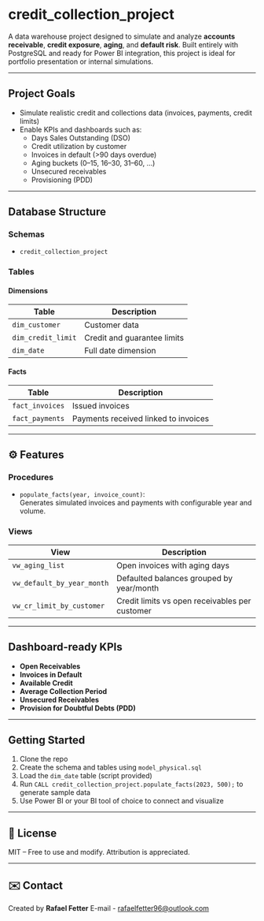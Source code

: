 # credit_collection_project

A data warehouse project designed to simulate and analyze **accounts receivable**, **credit exposure**, **aging**, and **default risk**. Built entirely with PostgreSQL and ready for Power BI integration, this project is ideal for portfolio presentation or internal simulations.

---

## Project Goals

- Simulate realistic credit and collections data (invoices, payments, credit limits)
- Enable KPIs and dashboards such as:
  - Days Sales Outstanding (DSO)
  - Credit utilization by customer
  - Invoices in default (>90 days overdue)
  - Aging buckets (0–15, 16–30, 31–60, …)
  - Unsecured receivables
  - Provisioning (PDD)

---

## Database Structure

### Schemas

- `credit_collection_project`

### Tables

#### Dimensions
| Table              | Description                     |
|-------------------|---------------------------------|
| `dim_customer`     | Customer data                   |
| `dim_credit_limit` | Credit and guarantee limits     |
| `dim_date`         | Full date dimension             |

#### Facts
| Table              | Description                              |
|-------------------|------------------------------------------|
| `fact_invoices`    | Issued invoices                          |
| `fact_payments`    | Payments received linked to invoices     |

---

## ⚙️ Features

### Procedures

- `populate_facts(year, invoice_count)`:  
  Generates simulated invoices and payments with configurable year and volume.

### Views

| View                                | Description                                               |
|-------------------------------------|-----------------------------------------------------------|
| `vw_aging_list`                     | Open invoices with aging days                             |
| `vw_default_by_year_month`         | Defaulted balances grouped by year/month                  |
| `vw_cr_limit_by_customer`          | Credit limits vs open receivables per customer            |

---

## Dashboard-ready KPIs

- **Open Receivables**
- **Invoices in Default**
- **Available Credit**
- **Average Collection Period**
- **Unsecured Receivables**
- **Provision for Doubtful Debts (PDD)**

---

## Getting Started

1. Clone the repo
2. Create the schema and tables using `model_physical.sql`
3. Load the `dim_date` table (script provided)
4. Run `CALL credit_collection_project.populate_facts(2023, 500);` to generate sample data
5. Use Power BI or your BI tool of choice to connect and visualize

---

## 📎 License

MIT – Free to use and modify. Attribution is appreciated.

---

## ✉️ Contact

Created by **Rafael Fetter**
E-mail - rafaelfetter96@outlook.com
